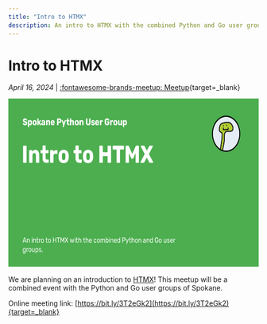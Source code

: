 ```yaml
---
title: "Intro to HTMX"
description: An intro to HTMX with the combined Python and Go user groups.
---
```


<!-- index: start -->

# Intro to HTMX

_April 16, 2024_ | [:fontawesome-brands-meetup: Meetup](https://www.meetup.com/python-spokane/events/298346552/){target=_blank}

<img src="/assets/images/social/meetups/intro-to-htmx.png" width="600" height="337.5">

We are planning on an introduction to [HTMX](https://htmx.org/)! This meetup will be a combined event with the Python and Go user groups of Spokane.

Online meeting link: [https://bit.ly/3T2eGk2](https://bit.ly/3T2eGk2){target=_blank}

<!-- index: end -->
